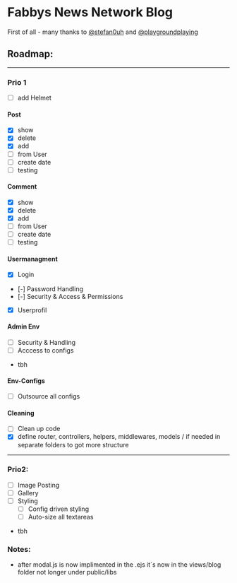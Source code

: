 # Fabbys News Network Blog

First of all - many thanks to [@stefan0uh](https://github.com/stefan0uh) and [@playgroundplaying](https://github.com/playgroundplaying)


## Roadmap:

----------

### Prio 1
- [ ] add Helmet

#### Post
- [x] show
- [x] delete
- [x] add
- [ ] from User
- [ ] create date
- [ ] testing

#### Comment   
- [x] show
- [x] delete
- [x] add
- [ ] from User
- [ ] create date
- [ ] testing

#### Usermanagment
- [x] Login
- [-] Password Handling
- [-] Security & Access & Permissions
- [x] Userprofil

#### Admin Env
- [ ] Security & Handling
- [ ] Acccess to configs
- tbh

#### Env-Configs
- [ ] Outsource all configs

#### Cleaning
- [ ] Clean up code
- [x] define router, controllers, helpers, middlewares, models / if needed in separate folders to got more structure

----------

### Prio2:
- [ ] Image Posting
- [ ] Gallery
- [ ] Styling
    - [ ] Config driven styling
    - [ ] Auto-size all textareas
- tbh

### Notes:

- after modal.js is now implimented in the .ejs it´s now in the views/blog folder not longer under public/libs